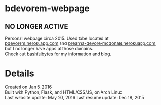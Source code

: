 # bdevorem-webpage
## NO LONGER ACTIVE
Personal webpage circa 2015. Used tobe located at 
[bdevorem.herokuapp.com](http://bdevorem.herokuapp.com) and 
[breanna-devore-mcdonald.herokuapp.com](http://breanna-devore-mcdonald.herokuapp.com),
but I no longer have apps at those domains.  
Check out [bashfulbytes](https://bashfulbytes.com) for my information and blog.  

# Details
Created on Jan 5, 2016  
Built with Python, Flask, and HTML/CSS/JS, on Arch Linux  
Last website update: May 20, 2016
Last resume update: Dec 18, 2015  
